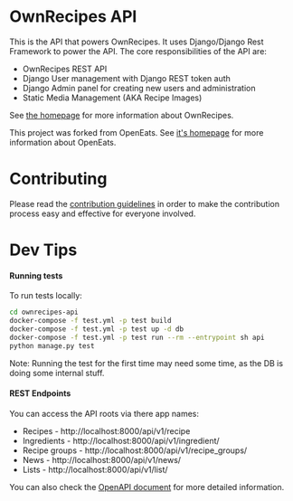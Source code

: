 # OwnRecipes API

This is the API that powers OwnRecipes. It uses Django/Django Rest Framework to power the API. The core responsibilities of the API are:

- OwnRecipes REST API
- Django User management with Django REST token auth
- Django Admin panel for creating new users and administration
- Static Media Management (AKA Recipe Images)

See [the homepage](https://github.com/OwnRecipes/OwnRecipes) for more information about OwnRecipes.

This project was forked from OpenEats. See [it's homepage](https://github.com/open-eats/OpenEats) for more information about OpenEats.

# Contributing
Please read the [contribution guidelines](https://github.com/OwnRecipes/OwnRecipes/blob/master/CONTRIBUTING.md) in order to make the contribution process easy and effective for everyone involved.

# Dev Tips

#### Running tests
To run tests locally:

```bash
cd ownrecipes-api
docker-compose -f test.yml -p test build
docker-compose -f test.yml -p test up -d db
docker-compose -f test.yml -p test run --rm --entrypoint sh api
python manage.py test
```

Note: Running the test for the first time may need some time, as the DB is doing some internal stuff.

#### REST Endpoints

You can access the API roots via there app names:

* Recipes - http://localhost:8000/api/v1/recipe
* Ingredients - http://localhost:8000/api/v1/ingredient/
* Recipe groups - http://localhost:8000/api/v1/recipe_groups/
* News - http://localhost:8000/api/v1/news/
* Lists - http://localhost:8000/api/v1/list/

You can also check the [OpenAPI document](docs/ownrecipes-api.json) for more detailed information.